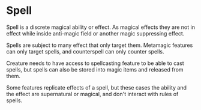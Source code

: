 # Spell

Spell is a discrete magical ability or effect. As magical effects they are not
in effect while inside anti-magic field or another magic suppressing effect.

Spells are subject to many effect that only target them. Metamagic features can
only target spells, and counterspell can only counter spells.

Creature needs to have access to spellcasting feature to be able to cast spells,
but spells can also be stored into magic items and released from them.


Some features replicate effects of a spell, but these cases the ability and the
effect are supernatural or magical, and don't interact with rules of spells.
